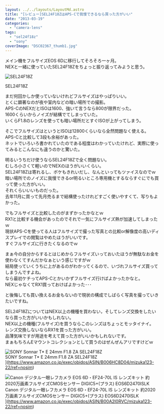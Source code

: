 ```yaml
---
layout: ../../layouts/LayoutMd.astro
title: "[レビュー]SEL24F18ZはAPS-Cで我慢できるなら買った方がいい"
date: "2013-03-19"
categories: 
  - "camera-lens"
tags: 
  - "sel24f18z"
  - "sony"
coverImage: "DSC02367_thumb1.jpg"
---
```


メイン機をフルサイズEOS 6Dに移行してそろそろ一ヶ月。  
NEXと一緒に使っていたSEL24F18Zをちょっと振り返ってみようと思う。

![SEL24F18Z](/archive/images/DSC02367_thumb.jpg "SEL24F18Z")
  
SEL24F18Z

まだ何回かしか使っていないけれどフルサイズはやっぱりいい。  
とくに顕著なのが夜や室内などの暗い場所での撮影。  
APS-CのNEXだとISOは1600、強いて言うなら800が限界だった。  
1600くらいからノイズが結構でてしまっていた。  
いくらF1.8のレンズを使っても暗い場所だとすぐISOが上がってしまう。

そこでフルサイズはというとISOは12800くらいなら全然問題なく使える。  
APS-Cと比較して3段も余裕があった。  
ネットでいろいろ書かれていたのである程度はわかっていたけれど、実際に使ってみるとこんなにも違うのかと驚いた。

明るいうちだけ使うならSEL24F18Zで全く問題ない。  
むしろ小さくて軽いのでNEXのほうがいいくらい。  
SEL24F18Zは寄れるし、ボケもきれいだし、なんといってもツァイスなのでｗ  
暗い場所でのノイズに我慢できるor明るいところ専用機とするならすぐにでも買って使った方がいい。  
それくらいいいものだった。  
去年11月に買って先月売るまで結構使ったけれどすごく使いやすくて、写りもよかった。

でもフルサイズと比較したのがまずかったかなとｗ  
RX1と比較する機会があったのでそれで一気にフルサイズ熱が加速してしまったｗ  
現状APS-Cを使ってる人はフルサイズで撮った写真との比較or解像度の高いディスプレイでの閲覧はやめたほうがいいです。  
すぐフルサイズに行きたくなるのでｗ

まぁ今の自分からするとはじめからフルサイズいっておいたほうが無駄なお金を使わなくてすんだかなぁという感じですがｗ  
結局使っていくうちに上があるのがわかってくるので、いづれフルサイズ買ってしまうんですよね。  
なら最初ケチってAPS-Cとかいかずフルサイズ行けばよかったかなと。  
NEXじゃなくてRX1買っておけばよかった･･･

と後悔しても買い換えるお金もないので現状の構成でしばらく写真を撮っていきたいですね。

SEL24F18ZについてはNEX以上の機種を買わない，そしてレンズ交換をしたいなら買った方がいいかもしれない。  
NEX以上の機種(フルサイズ)を買うならこのレンズはちょっとモッタイナイ。  
レンズ交換しないならRX1を買った方がいい。  
品薄気味ですが用途を考えて買った方がいいかもしれないです。  
まぁもちろんEマウントコレクションとして買うのはぜんぜんアリですけどｗ

![SONY Sonnar T* E 24mm F1.8 ZA SEL24F18Z](/archive/images/41B27fW3bJL._SL160_.jpg)  
SONY Sonnar T\* E 24mm F1.8 ZA SEL24F18Z  
](https://www.amazon.co.jp/exec/obidos/ASIN/B006HC8D04/mizuka123-22/ref=nosim)

![Canon デジタル一眼レフカメラ EOS 6D・EF24-70L IS レンズキット 約2020万画素フルサイズCMOSセンサー DIGIC5+(プラス) EOS6D2470ISLK](/archive/images/51mqBe9RG4L._SL160_.jpg)  
Canon デジタル一眼レフカメラ EOS 6D・EF24-70L IS レンズキット 約2020万画素フルサイズCMOSセンサー DIGIC5+(プラス) EOS6D2470ISLK  
](https://www.amazon.co.jp/exec/obidos/ASIN/B00A2I0RVC/mizuka123-22/ref=nosim)
